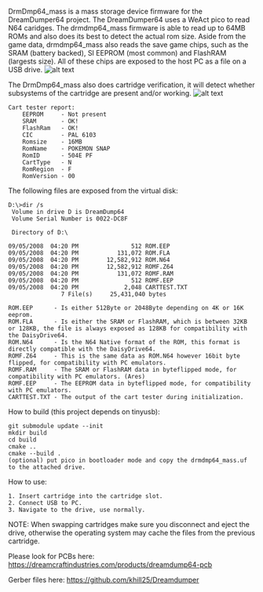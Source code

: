 
DrmDmp64_mass is a mass storage device firmware for the DreamDumper64 project.
The DreamDumper64 uses a WeAct pico to read N64 caridges.
The drmdmp64_mass firmware is able to read up to 64MB ROMs and also does its best to detect the actual rom size.
Aside from the game data, drmdmp64_mass also reads the save game chips, such as the SRAM (battery backed), SI EEPROM (most common) and FlashRAM (largests size).
All of these chips are exposed to the host PC as a file on a USB drive.
![alt text](https://github.com/nopjne/drmdmp64_mass/blob/master/game.jpg?raw=true)

The DrmDmp64_mass also does cartridge verification, it will detect whether subsystems of the cartridge are present and/or working.
![alt text](https://github.com/nopjne/drmdmp64_mass/blob/master/carttester.jpg?raw=true)

```
Cart tester report:
    EEPROM     - Not present
    SRAM       - OK!
    FlashRam   - OK!
    CIC        - PAL 6103
    Romsize    - 16MB
    RomName    - POKEMON SNAP
    RomID      - 504E PF
    CartType   - N
    RomRegion  - F
    RomVersion - 00
```

The following files are exposed from the virtual disk: 

```
D:\>dir /s
 Volume in drive D is DreamDump64
 Volume Serial Number is 0022-DC8F

 Directory of D:\

09/05/2008  04:20 PM               512 ROM.EEP
09/05/2008  04:20 PM           131,072 ROM.FLA
09/05/2008  04:20 PM        12,582,912 ROM.N64
09/05/2008  04:20 PM        12,582,912 ROMF.Z64
09/05/2008  04:20 PM           131,072 ROMF.RAM
09/05/2008  04:20 PM               512 ROMF.EEP
09/05/2008  04:20 PM             2,048 CARTTEST.TXT
               7 File(s)     25,431,040 bytes
               
ROM.EEP      - Is either 512Byte or 2048Byte depending on 4K or 16K eeprom.
ROM.FLA      - Is either the SRAM or FlashRAM, which is between 32KB or 128KB, the file is always exposed as 128KB for compatibility with the DaisyDrive64.
ROM.N64      - Is the N64 Native format of the ROM, this format is directly compatible with the DaisyDrive64.
ROMF.Z64     - This is the same data as ROM.N64 however 16bit byte flipped, for compatibility with PC emulators.
ROMF.RAM     - The SRAM or FlashRAM data in byteflipped mode, for compatibility with PC emulators. (Ares)
ROMF.EEP     - The EEPROM data in byteflipped mode, for compatibility with PC emulators.
CARTTEST.TXT - The output of the cart tester during initialization.
```
How to build (this project depends on tinyusb):
```
git submodule update --init
mkdir build
cd build
cmake ..
cmake --build .
(optional) put pico in bootloader mode and copy the drmdmp64_mass.uf to the attached drive.
```

How to use:

```
1. Insert cartridge into the cartridge slot.
2. Connect USB to PC.
3. Navigate to the drive, use normally.
```

NOTE: When swapping cartridges make sure you disconnect and eject the drive, otherwise the operating system may cache the files from the previous cartridge.

Please look for PCBs here: 
https://dreamcraftindustries.com/products/dreamdump64-pcb

Gerber files here:
https://github.com/khill25/Dreamdumper
